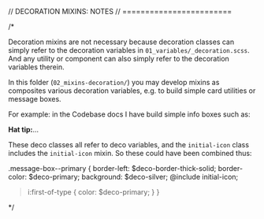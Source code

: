 // DECORATION MIXINS: NOTES
// ========================

/*

Decoration mixins are not necessary because decoration classes can simply refer to the decoration variables in `01_variables/_decoration.scss`. And any utility or component can also simply refer to the decoration variables therein.

In this folder (`02_mixins-decoration/`) you may develop mixins as composites various decoration variables, e.g. to build simple card utilities or message boxes.

For example: in the Codebase docs I have build simple info boxes such as:

<div class="initial-icon deco-bl-thick-solid deco-b-primary deco-p-md deco-bg-silver">
  <i class="fa fa-thumbs-o-up deco-text-blue"></i> <b>Hat tip:</b>...
</div>

These deco classes all refer to deco variables, and the `initial-icon` class includes the `initial-icon` mixin. So these could have been combined thus:

.message-box--primary {
  border-left: $deco-border-thick-solid;
  border-color: $deco-primary;
  background: $deco-silver;
  @include initial-icon;
  > i:first-of-type {
    color: $deco-primary;
  }
}

*/